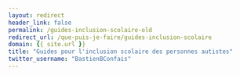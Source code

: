 ```yaml
---
layout: redirect
header_link: false
permalink: /guides-inclusion-scolaire-old
redirect_url: /que-puis-je-faire/guides-inclusion-scolaire
domain: {{ site.url }}
title: "Guides pour l'inclusion scolaire des personnes autistes"
twitter_username: "BastienBConfais"
---
```


